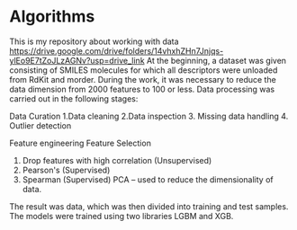 # Algorithms
This is my repository about working with data 
https://drive.google.com/drive/folders/14vhxhZHn7Jnjqs-ylEo9E7tZoJLzAGNv?usp=drive_link
At the beginning, a dataset was given consisting of SMILES molecules for which all descriptors were unloaded from RdKit and morder. During the work, it was necessary to reduce the data dimension from 2000 features to 100 or less. Data processing was carried out in the following stages:

Data Curation
1.Data cleaning
2.Data inspection
3. Missing data handling
4. Outlier detection

Feature engineering
Feature Selection
1. Drop features with high correlation (Unsupervised)
2. Pearson's (Supervised)
3. Spearman (Supervised)
PCA – used to reduce the dimensionality of data.

The result was data, which was then divided into training and test samples. The models were trained using two libraries LGBM and XGB.
